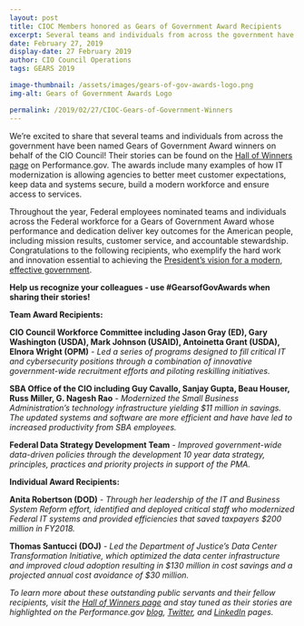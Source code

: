 ```yaml
---
layout: post
title: CIOC Members honored as Gears of Government Award Recipients
excerpt: Several teams and individuals from across the government have been named Gears of Government Award winners on behalf of the CIO Council. The awards include many examples of how IT modernization is allowing agencies to better meet customer expectations, keep data and systems secure, build a modern workforce and ensure access to services.
date: February 27, 2019
display-date: 27 February 2019
author: CIO Council Operations
tags: GEARS 2019

image-thumbnail: /assets/images/gears-of-gov-awards-logo.png
img-alt: Gears of Government Awards Logo

permalink: /2019/02/27/CIOC-Gears-of-Government-Winners
---
```

We’re excited to share that several teams and individuals from across the government have been named Gears of Government Award winners on behalf of the CIO Council! Their stories can be found on the [Hall of Winners page](https://www.performance.gov/gearawards/winners/) on Performance.gov. The awards include many examples of how IT modernization is allowing agencies to better meet customer expectations, keep data and systems secure, build a modern workforce and ensure access to services.

Throughout the year, Federal employees nominated teams and individuals across the Federal workforce for a Gears of Government Award whose performance and dedication deliver key outcomes for the American people, including mission results, customer service, and accountable stewardship. Congratulations to the following recipients, who exemplify the hard work and innovation essential to achieving the [President’s vision for a modern, effective government](https://www.performance.gov/PMA/PMA.html).

**Help us recognize your colleagues - use #GearsofGovAwards when sharing their stories!**

**Team Award Recipients:**

**CIO Council Workforce Committee including Jason Gray (ED), Gary Washington (USDA), Mark Johnson (USAID), Antoinetta Grant (USDA), Elnora Wright (OPM)** *- Led a series of programs designed to fill critical IT and cybersecurity positions through a combination of innovative government-wide recruitment efforts and piloting reskilling initiatives.*

**SBA Office of the CIO including Guy Cavallo, Sanjay Gupta, Beau Houser, Russ Miller, G. Nagesh Rao** *- Modernized the Small Business Administration’s technology infrastructure yielding $11 million in savings. The updated systems and software are more efficient and have have led to increased productivity from SBA employees.*

**Federal Data Strategy Development Team** *- Improved government-wide data-driven policies through the development 10 year data strategy, principles, practices and priority projects in support of the PMA.*

**Individual Award Recipients:**

**Anita Robertson (DOD)** *- Through her leadership of the IT and Business System Reform effort, identified and deployed critical staff who modernized Federal IT systems and provided efficiencies that saved taxpayers $200 million in FY2018.*

**Thomas Santucci (DOJ)** *- Led the Department of Justice’s Data Center Transformation Initiative, which optimized the data center infrastructure and improved cloud adoption resulting in $130 million  in cost savings and a projected annual cost avoidance of $30 million.*

*To learn more about these outstanding public servants and their fellow recipients, visit the [Hall of Winners page](https://www.performance.gov/gearawards/winners/) and stay tuned as their stories are highlighted on the Performance.gov [blog](https://www.performance.gov/news/), [Twitter](https://twitter.com/performancegov?lang=en), and [LinkedIn](https://www.linkedin.com/company/performance-gov/) pages.*
